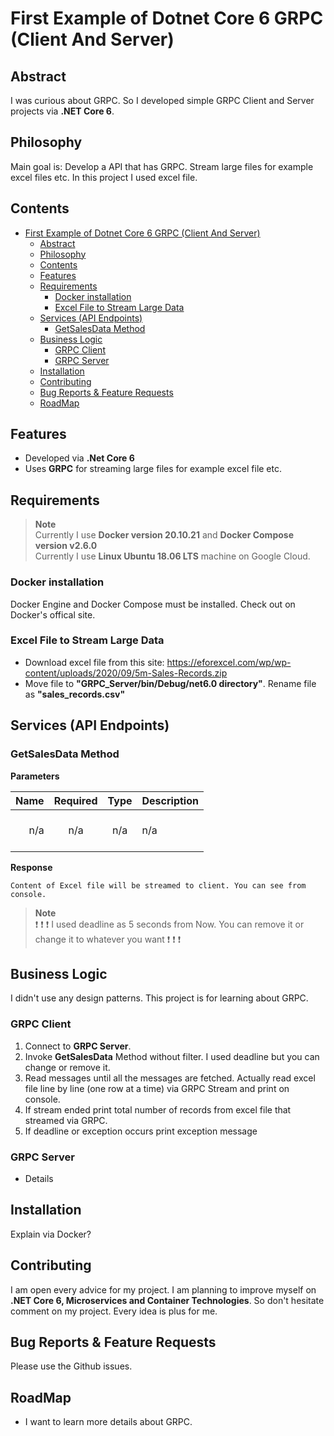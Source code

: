 # First Example of Dotnet Core 6 GRPC (Client And Server)

## Abstract

I was curious about GRPC. So I developed simple GRPC Client and Server projects via **.NET Core 6**.

## Philosophy

Main goal is: Develop a API that has GRPC. Stream large files for example excel files etc. In this project I used excel file.

## Contents

- [First Example of Dotnet Core 6 GRPC (Client And Server)](#first-example-of-dotnet-core-6-grpc-client-and-server)
  - [Abstract](#abstract)
  - [Philosophy](#philosophy)
  - [Contents](#contents)
  - [Features](#features)
  - [Requirements](#requirements)
    - [Docker installation](#docker-installation)
    - [Excel File to Stream Large Data](#excel-file-to-stream-large-data)
  - [Services (API Endpoints)](#services-api-endpoints)
    - [GetSalesData Method](#getsalesdata-method)
  - [Business Logic](#business-logic)
    - [GRPC Client](#grpc-client)
    - [GRPC Server](#grpc-server)
  - [Installation](#installation)
  - [Contributing](#contributing)
  - [Bug Reports \& Feature Requests](#bug-reports--feature-requests)
  - [RoadMap](#roadmap)

## Features

- Developed via **.Net Core 6**
- Uses **GRPC** for streaming large files for example excel file etc.

## Requirements

> **Note** <br />
> Currently I use **Docker version 20.10.21** and **Docker Compose version v2.6.0** <br />
> Currently I use **Linux Ubuntu 18.06 LTS** machine on Google Cloud. <br />

### Docker installation

Docker Engine and Docker Compose must be installed. Check out on Docker's offical site.

### Excel File to Stream Large Data

- Download excel file from this site: <https://eforexcel.com/wp/wp-content/uploads/2020/09/5m-Sales-Records.zip>
- Move file to **"GRPC_Server/bin/Debug/net6.0 directory"**. Rename file as **"sales_records.csv"**

## Services (API Endpoints)

### GetSalesData Method

**Parameters**

|          Name | Required |  Type   | Description                                                                                                                                                           |
| -------------:|:--------:|:-------:| --------------------------------------------------------------------------------------------------------------------------------------------------------------------- |
|     n/a | n/a | n/a | <br/> n/a <br/><br/>                                                                     |

**Response**

```
Content of Excel file will be streamed to client. You can see from console.
```

> **Note** <br />
> :exclamation: :exclamation: :exclamation: I used deadline as 5 seconds from Now. You can remove it or change it to whatever you want :exclamation: :exclamation: :exclamation: <br />

## Business Logic

I didn't use any design patterns. This project is for learning about GRPC.

### GRPC Client

1. Connect to **GRPC Server**.
2. Invoke **GetSalesData** Method without filter. I used deadline but you can change or remove it.
3. Read messages until all the messages are fetched. Actually read excel file line by line (one row at a time) via GRPC Stream and print on console.
4. If stream ended print total number of records from excel file that streamed via GRPC.
5. If deadline or exception occurs print exception message

### GRPC Server

- Details

## Installation

Explain via Docker?

## Contributing

I am open every advice for my project. I am planning to improve myself on **.NET Core 6, Microservices and Container Technologies**. So don't hesitate comment on my project. Every idea is plus for me.

## Bug Reports & Feature Requests

Please use the Github issues.

## RoadMap

- I want to learn more details about GRPC.
